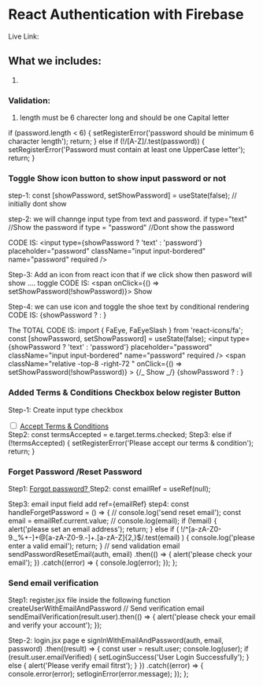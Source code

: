 # React Authentication with Firebase

Live Link:

## What we includes:

1.

### Validation:

1. length must be 6 charecter long and should be one Capital letter

if (password.length < 6) {
setRegisterError('password should be minimum 6 character length');
return;
} else if (!/[A-Z]/.test(password)) {
setRegisterError('Password must contain at least one UpperCase letter');
return;
}

### Toggle Show icon button to show input password or not

step-1: const [showPassword, setShowPassword] = useState(false); // initially dont show

step-2: we will channge input type from text and password.
if type="text" //Show the password
if type = "password" //Dont show the password

CODE IS: <input
type={showPassword ? 'text' : 'password'}
placeholder="password"
className="input input-bordered"
name="password"
required
/>

Step-3: Add an icon from react icon that if we click show then pasword will show .... toggle
CODE IS: <span onClick={() => setShowPassword(!showPassword)}>
Show
</span>

Step-4: we can use icon and toggle the shoe text by conditional rendering
CODE IS: {showPassword ? <FaEyeSlash /> : <FaEye />}

The TOTAL CODE IS:
import { FaEye, FaEyeSlash } from 'react-icons/fa';
const [showPassword, setShowPassword] = useState(false);
<input
type={showPassword ? 'text' : 'password'}
placeholder="password"
className="input input-bordered"
name="password"
required
/>
<span
className="relative -top-8 -right-72 "
onClick={() => setShowPassword(!showPassword)} >
{/_ Show _/}
{showPassword ? <FaEyeSlash /> : <FaEye />}
</span>

### Added Terms & Conditions Checkbox below register Button

Step-1: Create input type checkbox

 <div className="flex gap-2 items-center">
                    <input type="checkbox" name="terms" />
                    <label className="label">
                      <a href="#" className="label-text-alt link link-hover">
                        Accept Terms & Conditions
                      </a>
                    </label>
                  </div>
Step2:   const termsAccepted = e.target.terms.checked;
Step3: else if (!termsAccepted) {
      setRegisterError('Please accept our terms & condition');
      return;
    }

### Forget Password /Reset Password

Step1:
<label className="label">
<a
                    onClick={handleForgetPassword}
                    href="#"
                    className="label-text-alt link link-hover"
                  >
Forgot password?
</a>
</label>
Step2:
const emailRef = useRef(null);

Step3: email input field add ref={emailRef}
step4:
const handleForgetPassword = () => {
// console.log('send reset email');
const email = emailRef.current.value;
// console.log(email);
if (!email) {
alert('please set an email address');
return;
} else if (
!/^[a-zA-Z0-9._%+-]+@[a-zA-Z0-9.-]+\.[a-zA-Z]{2,}$/.test(email)
) {
console.log('please enter a valid email');
return;
}
// send validation email
sendPasswordResetEmail(auth, email)
.then(() => {
alert('please check your email');
})
.catch((error) => {
console.log(error);
});
};

### Send email verification

Step1: register.jsx file inside the following function createUserWithEmailAndPassword
// Send verification email
sendEmailVerification(result.user).then(() => {
alert('please check your email and verify your account');
});

Step-2:
login.jsx page e
signInWithEmailAndPassword(auth, email, password)
.then((result) => {
const user = result.user;
console.log(user);
if (result.user.emailVerified) {
setLoginSuccess('User Login Successfully');
} else {
alert('Please verify email fitrst');
}
})
.catch((error) => {
console.error(error);
setloginError(error.message);
});
};

